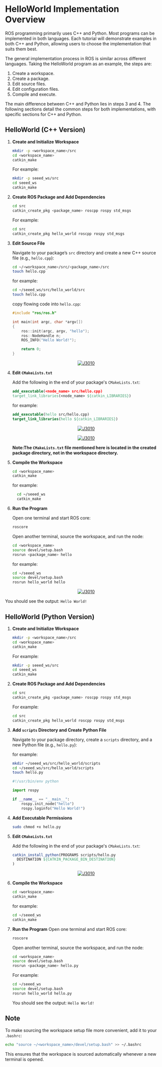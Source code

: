 # HelloWorld Implementation Overview

ROS programming primarily uses C++ and Python. Most programs can be implemented in both languages. Each tutorial will demonstrate examples in both C++ and Python, allowing users to choose the implementation that suits them best.

The general implementation process in ROS is similar across different languages. Taking the HelloWorld program as an example, the steps are:

1. Create a workspace.
2. Create a package.
3. Edit source files.
4. Edit configuration files.
5. Compile and execute.

The main difference between C++ and Python lies in steps 3 and 4. The following sections detail the common steps for both implementations, with specific sections for C++ and Python.

## HelloWorld (C++ Version)

1. **Create and Initialize Workspace**
    ```bash
    mkdir -p <workspace_name>/src
    cd <workspace_name>
    catkin_make
    ```
    For example:
    ```bash
    mkdir -p seeed_ws/src
    cd seeed_ws
    catkin_make
    ```

2. **Create ROS Package and Add Dependencies**
      ```bash
      cd src
      catkin_create_pkg <package_name> roscpp rospy std_msgs
      ```
    For example:
      ```bash
      cd src
      catkin_create_pkg hello_world roscpp rospy std_msgs
      ```
3. **Edit Source File**

    Navigate to your package’s `src` directory and create a new C++ source file (e.g., `hello.cpp`):
    ```bash
    cd ~/<workspace_name>/src/<package_name>/src
    touch hello.cpp
    ```
    for example:
    ```bash
    cd ~/seeed_ws/src/hello_world/src
    touch hello.cpp
    ```
    copy flowing code into `hello.cpp`:
    ```cpp
    #include "ros/ros.h"

    int main(int argc, char *argv[])
    {
        ros::init(argc, argv, "hello");
        ros::NodeHandle n;
        ROS_INFO("Hello World!");

        return 0;
    }
    ```
      <p align="center">
        <a href="https://wiki.seeedstudio.com/reComputer_Intro/">
        <img src="./images/hello_world_c.png" alt="J3010">
        </a>
      </p>

4. **Edit `CMakeLists.txt`**
      
      Add the following in the end of your package's `CMakeLists.txt`:
      ```cmake
      add_executable(<node_name> src/hello.cpp)
      target_link_libraries(<node_name> ${catkin_LIBRARIES})
      ```
      for example:
      ```cmake
      add_executable(hello src/hello.cpp)
      target_link_libraries(hello ${catkin_LIBRARIES})
      ```
      <p align="center">
      <a href="https://wiki.seeedstudio.com/reComputer_Intro/">
      <img src="./images/cmakelists_dir.png" alt="J3010">
      </a>
      </p>

      <p align="center">
      <a href="https://wiki.seeedstudio.com/reComputer_Intro/">
      <img src="./images/cmakelists.png" alt="J3010">
      </a>
      </p>

      **Note:The `CMakeLists.txt` file mentioned here is located in the created package directory, not in the workspace directory.**

5. **Compile the Workspace**
      ```bash
      cd <workspace_name>
      catkin_make
      ```
      for example:
      ```bash
        cd ~/seeed_ws
        catkin_make
      ```
6. **Run the Program**
    
    Open one terminal and start ROS core:
    ```bash
    roscore
    ```
    Open another terminal, source the workspace, and run the node:
    ```bash
    cd <workspace_name>
    source devel/setup.bash
    rosrun <package_name> hello
    ```
    for example:
    ```bash
    cd ~/seeed_ws
    source devel/setup.bash
    rosrun hello_world hello
    ```
    <p align="center">
      <a href="https://wiki.seeedstudio.com/reComputer_Intro/">
      <img src="./images/hello_world_result_c.png" alt="J3010">
      </a>
    </p>

You should see the output: `Hello World!`

## HelloWorld (Python Version)

1. **Create and Initialize Workspace**
    ```bash
    mkdir -p <workspace_name>/src
    cd <workspace_name>
    catkin_make
    ```
    For example:
    ```bash
    mkdir -p seeed_ws/src
    cd seeed_ws
    catkin_make
    ```

2. **Create ROS Package and Add Dependencies**
    ```bash
    cd src
    catkin_create_pkg <package_name> roscpp rospy std_msgs
    ```
    For example:
      ```bash
      cd src
      catkin_create_pkg hello_world roscpp rospy std_msgs
      ```
3. **Add `scripts` Directory and Create Python File**

    Navigate to your package directory, create a `scripts` directory, and a new Python file (e.g., `hello.py`):

    for example:
    ```bash
    mkdir ~/seeed_ws/src/hello_world/scripts
    cd ~/seeed_ws/src/hello_world/scripts
    touch hello.py
    ```

    ```python
    #!/usr/bin/env python

    import rospy

    if __name__ == "__main__":
        rospy.init_node("hello")
        rospy.loginfo("Hello World!")
    ```

4. **Add Executable Permissions**
    ```bash
    sudo chmod +x hello.py
    ```

5. **Edit `CMakeLists.txt`**
    
    Add the following in the end of your package's `CMakeLists.txt`:
    ```cmake
    catkin_install_python(PROGRAMS scripts/hello.py
      DESTINATION ${CATKIN_PACKAGE_BIN_DESTINATION}
    )
    ```
    <p align="center">
      <a href="https://wiki.seeedstudio.com/reComputer_Intro/">
      <img src="./images/cmakelists_dir.png" alt="J3010">
      </a>
    </p>
6. **Compile the Workspace**
    ```bash
    cd <workspace_name>
    catkin_make
    ```
    for example:
    ```bash
    cd ~/seeed_ws
    catkin_make
    ```
7. **Run the Program**
    Open one terminal and start ROS core:
    ```bash
    roscore
    ```
    Open another terminal, source the workspace, and run the node:
    ```bash
    cd <workspace_name>
    source devel/setup.bash
    rosrun <package_name> hello.py
    ```
    For example:
    ```bash
    cd ~/seeed_ws
    source devel/setup.bash
    rosrun hello_world hello.py
    ```
    You should see the output: `Hello World!`

## Note
To make sourcing the workspace setup file more convenient, add it to your `.bashrc`:
```bash
echo "source ~/<workspace_name>/devel/setup.bash" >> ~/.bashrc
```
This ensures that the workspace is sourced automatically whenever a new terminal is opened.